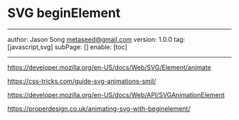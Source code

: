 # SVG beginElement
---
author: Jason Song <metaseed@gmail.com>
version: 1.0.0
tag: [javascript,svg]
subPage: []
enable: [toc]

---
https://developer.mozilla.org/en-US/docs/Web/SVG/Element/animate

https://css-tricks.com/guide-svg-animations-smil/

https://developer.mozilla.org/en-US/docs/Web/API/SVGAnimationElement

https://properdesign.co.uk/animating-svg-with-beginelement/